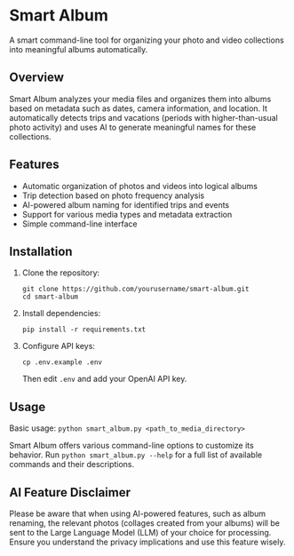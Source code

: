 # Smart Album

A smart command-line tool for organizing your photo and video collections into meaningful albums automatically.

## Overview

Smart Album analyzes your media files and organizes them into albums based on metadata such as dates, camera information, and location. It automatically detects trips and vacations (periods with higher-than-usual photo activity) and uses AI to generate meaningful names for these collections.

## Features

- Automatic organization of photos and videos into logical albums
- Trip detection based on photo frequency analysis
- AI-powered album naming for identified trips and events
- Support for various media types and metadata extraction
- Simple command-line interface

## Installation

1. Clone the repository:
   ```
   git clone https://github.com/yourusername/smart-album.git
   cd smart-album
   ```

2. Install dependencies:
   ```
   pip install -r requirements.txt
   ```

3. Configure API keys:
   ```
   cp .env.example .env
   ```
   Then edit `.env` and add your OpenAI API key.

## Usage

Basic usage:
`python smart_album.py <path_to_media_directory>`

Smart Album offers various command-line options to customize its behavior. 
Run `python smart_album.py --help` for a full list of available commands and their descriptions.

## AI Feature Disclaimer

Please be aware that when using AI-powered features, such as album renaming, the relevant photos (collages created from your albums) will be sent to the Large Language Model (LLM) of your choice for processing. 
Ensure you understand the privacy implications and use this feature wisely.

